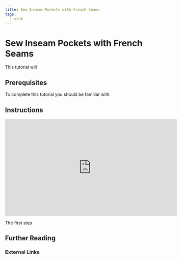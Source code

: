 ```yaml
---
title: Sew Inseam Pockets with French Seams
tags:
  - stub
---
```


# Sew Inseam Pockets with French Seams

This tutorial will

## Prerequisites

To complete this tutorial you should be familiar with

## Instructions

<div class="responsive-iframe-container"><iframe width="560" height="315" src="https://www.youtube.com/embed/aAtHwDDE5mo" title="YouTube video player" frameborder="0" allow="accelerometer; autoplay; clipboard-write; encrypted-media; gyroscope; picture-in-picture" allowfullscreen></iframe></div>

The first step

## Further Reading

### External Links
